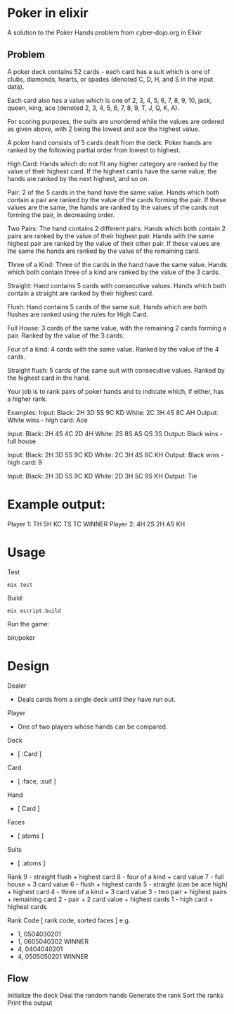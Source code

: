 # Poker in elixir

A solution to the Poker Hands problem from cyber-dojo.org in Elixir

## Problem

A poker deck contains 52 cards - each card has a suit which is one of clubs, diamonds, hearts, or spades (denoted C, D, H, and S in the input data).

Each card also has a value which is one of 2, 3, 4, 5, 6, 7, 8, 9, 10, jack, queen, king, ace (denoted 2, 3, 4, 5, 6, 7, 8, 9, T, J, Q, K, A).

For scoring purposes, the suits are unordered while the values are ordered as given above, with 2 being the lowest and ace the highest value.

A poker hand consists of 5 cards dealt from the deck. Poker hands are ranked by the following partial order from lowest to highest.

High Card: Hands which do not fit any higher category are ranked by the value of their highest card. If the highest cards have the same value, the hands are ranked by the next highest, and so on.

Pair: 2 of the 5 cards in the hand have the same value. Hands which both contain a pair are ranked by the value of the cards forming the pair. If these values are the same, the hands are ranked by the values of the cards not forming the pair, in decreasing order.

Two Pairs: The hand contains 2 different pairs. Hands which both contain 2 pairs are ranked by the value of their highest pair. Hands with the same highest pair are ranked by the value of their other pair. If these values are the same the hands are ranked by the value of the remaining card.

Three of a Kind: Three of the cards in the hand have the same value. Hands which both contain three of a kind are ranked by the value of the 3 cards.

Straight: Hand contains 5 cards with consecutive values. Hands which both contain a straight are ranked by their highest card.

Flush: Hand contains 5 cards of the same suit. Hands which are both flushes are ranked using the rules for High Card.

Full House: 3 cards of the same value, with the remaining 2 cards forming a pair. Ranked by the value of the 3 cards.

Four of a kind: 4 cards with the same value. Ranked by the value of the 4 cards.

Straight flush: 5 cards of the same suit with consecutive values. Ranked by the highest card in the hand.

Your job is to rank pairs of poker hands and to indicate which, if either, has a higher rank.

Examples: Input: Black: 2H 3D 5S 9C KD White: 2C 3H 4S 8C AH Output: White wins - high card: Ace

Input: Black: 2H 4S 4C 2D 4H White: 2S 8S AS QS 3S Output: Black wins - full house

Input: Black: 2H 3D 5S 9C KD White: 2C 3H 4S 8C KH Output: Black wins - high card: 9

Input: Black: 2H 3D 5S 9C KD White: 2D 3H 5C 9S KH Output: Tie

# Example output:
Player 1: TH 5H KC TS TC WINNER
Player 2: 4H 2S 2H AS KH

# Usage

Test

    mix test

Build:

    mix escript.build

Run the game:

   bin/poker

# Design

Dealer
- Deals cards from a single deck until they have run out.

Player
- One of two players whose hands can be compared.

Deck
- [ :Card ]

Card
- [ :face, :suit ]

Hand
- [ Card ]

Faces
- [ atoms ]

Suits
- [ :atoms ]

Rank
9 - straight flush + highest card
8 - four of a kind + card value
7 - full house + 3 card value
6 - flush + highest cards
5 - straight (can be ace high) + highest card
4 - three of a kind + 3 card value
3 - two pair + highest pairs + remaining card
2 - pair + 2 card value + highest cards
1 - high card + highest cards

Rank Code
[ rank code, sorted faces ]
e.g.
- 1, 0504030201
- 1, 0605040302 WINNER
- 4, 0404040201
- 4, 0505050201 WINNER

## Flow
Initialize the deck
Deal the random hands
Generate the rank
Sort the ranks
Print the output

